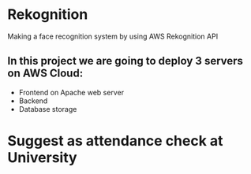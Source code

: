 # Rekognition
Making a face recognition system by using AWS Rekognition API

## In this project we are going to deploy 3 servers on AWS Cloud:
- Frontend on Apache web server
- Backend
- Database storage






# Suggest as attendance check at University
